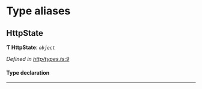 

# Type aliases

<a id="httpstate"></a>

##  HttpState

**Ƭ HttpState**: *`object`*

*Defined in [http/types.ts:9](https://github.com/polkadot-js/api/blob/447ab2f/packages/rpc-provider/src/http/types.ts#L9)*

#### Type declaration

___

